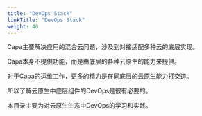 ```yaml
---
title: "DevOps Stack"
linkTitle: "DevOps Stack"
weight: 40
---
```


Capa主要解决应用的混合云问题，涉及到对接适配多种云的底层实现。

Capa本身不提供功能，而是由底层的各种云原生的能力来提供。

对于Capa的运维工作，更多的精力是在同底层的云原生能力打交道。

所以了解云原生中底层组件的DevOps是很有必要的。

本目录主要为对云原生生态中DevOps的学习和实践。